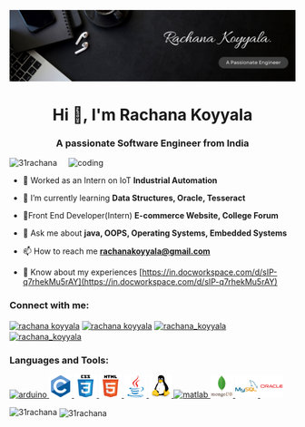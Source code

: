 ![logo](https://github.com/31Rachana/Rachana/blob/main/Linkedin.png)  
<h1 align="center">Hi 👋, I'm Rachana Koyyala</h1>
<h3 align="center">A passionate Software Engineer from India</h3>

<img align="right" alt="coding" src="https://media.giphy.com/media/L1R1tvI9svkIWwpVYr/giphy.gif" width="400">

<p align="left"> <img src="https://komarev.com/ghpvc/?username=31rachana&label=Profile%20views&color=0e75b6&style=flat" alt="31rachana" /> </p>

- 🔭 Worked as an Intern on IoT **Industrial Automation**

- 🌱 I’m currently learning **Data Structures, Oracle, Tesseract**

- 🔭Front End Developer(Intern) **E-commerce Website, College Forum**

- 💬 Ask me about **java, OOPS, Operating Systems, Embedded Systems**

- 📫 How to reach me **rachanakoyyala@gmail.com**

- 📄 Know about my experiences [https://in.docworkspace.com/d/sIP-q7rhekMu5rAY](https://in.docworkspace.com/d/sIP-q7rhekMu5rAY)

<h3 align="left">Connect with me:</h3>
<p align="left">
<a href="https://linkedin.com/in/rachana koyyala" target="blank"><img align="center" src="https://raw.githubusercontent.com/rahuldkjain/github-profile-readme-generator/master/src/images/icons/Social/linked-in-alt.svg" alt="rachana koyyala" height="30" width="40" /></a>
<a href="https://www.hackerrank.com/rachana koyyala" target="blank"><img align="center" src="https://raw.githubusercontent.com/rahuldkjain/github-profile-readme-generator/master/src/images/icons/Social/hackerrank.svg" alt="rachana koyyala" height="30" width="40" /></a>
<a href="https://www.leetcode.com/rachana_koyyala" target="blank"><img align="center" src="https://raw.githubusercontent.com/rahuldkjain/github-profile-readme-generator/master/src/images/icons/Social/leet-code.svg" alt="rachana_koyyala" height="30" width="40" /></a>
<a href="https://auth.geeksforgeeks.org/user/rachana_koyyala" target="blank"><img align="center" src="https://raw.githubusercontent.com/rahuldkjain/github-profile-readme-generator/master/src/images/icons/Social/geeks-for-geeks.svg" alt="rachana_koyyala" height="30" width="40" /></a>
</p>

<h3 align="left">Languages and Tools:</h3>
<p align="left"> <a href="https://www.arduino.cc/" target="_blank" rel="noreferrer"> <img src="https://cdn.worldvectorlogo.com/logos/arduino-1.svg" alt="arduino" width="40" height="40"/> </a> <a href="https://www.cprogramming.com/" target="_blank" rel="noreferrer"> <img src="https://raw.githubusercontent.com/devicons/devicon/master/icons/c/c-original.svg" alt="c" width="40" height="40"/> </a> <a href="https://www.w3schools.com/css/" target="_blank" rel="noreferrer"> <img src="https://raw.githubusercontent.com/devicons/devicon/master/icons/css3/css3-original-wordmark.svg" alt="css3" width="40" height="40"/> </a> <a href="https://www.w3.org/html/" target="_blank" rel="noreferrer"> <img src="https://raw.githubusercontent.com/devicons/devicon/master/icons/html5/html5-original-wordmark.svg" alt="html5" width="40" height="40"/> </a> <a href="https://www.java.com" target="_blank" rel="noreferrer"> <img src="https://raw.githubusercontent.com/devicons/devicon/master/icons/java/java-original.svg" alt="java" width="40" height="40"/> </a> <a href="https://www.linux.org/" target="_blank" rel="noreferrer"> <img src="https://raw.githubusercontent.com/devicons/devicon/master/icons/linux/linux-original.svg" alt="linux" width="40" height="40"/> </a> <a href="https://www.mathworks.com/" target="_blank" rel="noreferrer"> <img src="https://upload.wikimedia.org/wikipedia/commons/2/21/Matlab_Logo.png" alt="matlab" width="40" height="40"/> </a> <a href="https://www.mongodb.com/" target="_blank" rel="noreferrer"> <img src="https://raw.githubusercontent.com/devicons/devicon/master/icons/mongodb/mongodb-original-wordmark.svg" alt="mongodb" width="40" height="40"/> </a> <a href="https://www.mysql.com/" target="_blank" rel="noreferrer"> <img src="https://raw.githubusercontent.com/devicons/devicon/master/icons/mysql/mysql-original-wordmark.svg" alt="mysql" width="40" height="40"/> </a> <a href="https://www.oracle.com/" target="_blank" rel="noreferrer"> <img src="https://raw.githubusercontent.com/devicons/devicon/master/icons/oracle/oracle-original.svg" alt="oracle" width="40" height="40"/> </a> </p>

<p><img align="left" src="https://github-readme-stats.vercel.app/api/top-langs?username=31rachana&show_icons=true&locale=en&layout=compact" alt="31rachana" /></p>

<p>&nbsp;<img align="center" src="https://github-readme-stats.vercel.app/api?username=31rachana&show_icons=true&locale=en" alt="31rachana" /></p>

